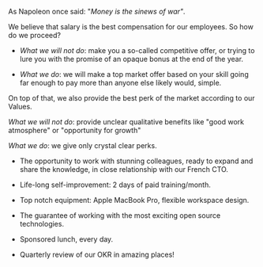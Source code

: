 As Napoleon once said: "*Money is the sinews of war"*. 

We believe that salary is the best compensation for our employees. So how do we proceed?

- *What we will not do*: make you a so-called competitive offer, or trying to lure you with the promise of an opaque bonus at the end of the year.

- *What we do*: we will make a top market offer based on your skill going far enough to pay more than anyone else likely would, simple.

On top of that, we also provide the best perk of the market according to our Values.

*What we will not do*: provide unclear qualitative benefits like "good work atmosphere" or "opportunity for growth"

*What we do*: we give only crystal clear perks.

- The opportunity to work with stunning colleagues, ready to expand and share the knowledge, in close relationship with our French CTO.

- Life-long self-improvement: 2 days of paid training/month.

- Top notch equipment: Apple MacBook Pro, flexible workspace design. 

- The guarantee of working with the most exciting open source technologies.

- Sponsored lunch, every day.

- Quarterly review of our OKR in amazing places!
